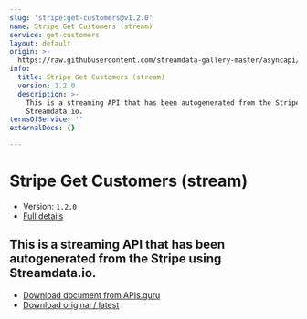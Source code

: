 ```yaml
---
slug: 'stripe:get-customers@v1.2.0'
name: Stripe Get Customers (stream)
service: get-customers
layout: default
origin: >-
  https://raw.githubusercontent.com/streamdata-gallery-master/asyncapi/master/_listings/stripe/stripe-get-customers-stream-async.md
info:
  title: Stripe Get Customers (stream)
  version: 1.2.0
  description: >-
    This is a streaming API that has been autogenerated from the Stripe using
    Streamdata.io.
termsOfService: ''
externalDocs: {}

---
```

# Stripe Get Customers (stream)

* Version: `1.2.0`
* [Full details](../html/stripe:get-customers@v1.2.0.html)



## This is a streaming API that has been autogenerated from the Stripe using Streamdata.io.



* [Download document from APIs.guru](https://raw.githubusercontent.com/APIs-guru/asyncapi-directory/master/docs/APIs/stripe%3Aget-customers%40v1.2.0.yaml)
* [Download original / latest](https://raw.githubusercontent.com/streamdata-gallery-master/asyncapi/master/_listings/stripe/stripe-get-customers-stream-async.md)

<script type="application/ld+json">
{
  "@context": "http://schema.org/",
  "@type": "WebAPI",
  "description": "This is a streaming API that has been autogenerated from the Stripe using Streamdata.io.",
  "documentation": "",

  "name": "Stripe Get Customers (stream)"
}
</script>

